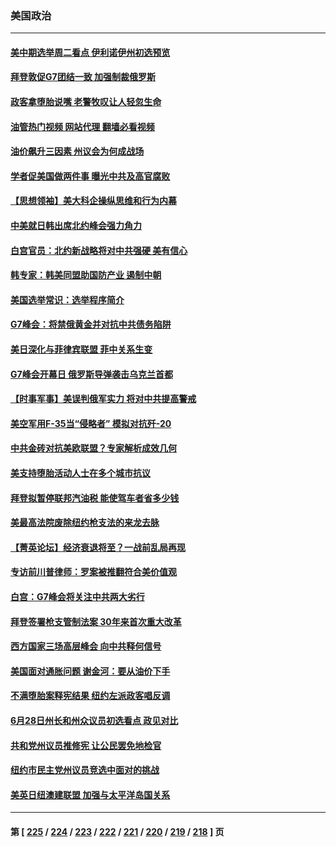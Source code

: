 ### 美国政治
---
#### [美中期选举周二看点 伊利诺伊州初选预览](../../pages/ncid1078159/n13767899.md?06272045) 
#### [拜登敦促G7团结一致 加强制裁俄罗斯](../../pages/ncid1078159/n13768111.md?06272045) 
#### [政客拿堕胎说嘴 老警牧叹让人轻忽生命](../../pages/ncid1078159/n13768133.md?06272045) 
#### [油管热门视频 网站代理 翻墙必看视频](http://209.222.30.114:81/youtube.html?06272045)
#### [油价飙升三因素 州议会为何成战场](../../pages/ncid1078159/n13768103.md?06272045) 
#### [学者促美国做两件事 曝光中共及高官腐败](../../pages/ncid1078159/n13768044.md?06272045) 
#### [【思想领袖】美大科企操纵思维和行为内幕](../../pages/ncid1078159/n13754307.md?06272045) 
#### [中美就日韩出席北约峰会强力角力](../../pages/ncid1078159/n13767842.md?06272045) 
#### [白宫官员：北约新战略将对中共强硬 美有信心](../../pages/ncid1078159/n13767901.md?06272045) 
#### [韩专家：韩美同盟助国防产业 遏制中朝](../../pages/ncid1078159/n13767894.md?06272045) 
#### [美国选举常识：选举程序简介](../../pages/ncid1078159/n13767814.md?06272045) 
#### [G7峰会：将禁俄黄金并对抗中共债务陷阱](../../pages/ncid1078159/n13767783.md?06272045) 
#### [美日深化与菲律宾联盟 菲中关系生变](../../pages/ncid1078159/n13767862.md?06272045) 
#### [G7峰会开幕日 俄罗斯导弹袭击乌克兰首都](../../pages/ncid1078159/n13767843.md?06272045) 
#### [【时事军事】美误判俄军实力 将对中共提高警戒](../../pages/ncid1078159/n13767007.md?06272045) 
#### [美空军用F-35当“侵略者” 模拟对抗歼-20](../../pages/ncid1078159/n13764726.md?06272045) 
#### [中共金砖对抗美欧联盟？专家解析成效几何](../../pages/ncid1078159/n13766960.md?06272045) 
#### [美支持堕胎活动人士在多个城市抗议](../../pages/ncid1078159/n13767540.md?06272045) 
#### [拜登拟暂停联邦汽油税 能使驾车者省多少钱](../../pages/ncid1078159/n13767462.md?06272045) 
#### [美最高法院废除纽约枪支法的来龙去脉](../../pages/ncid1078159/n13766223.md?06272045) 
#### [【菁英论坛】经济衰退将至？一战前乱局再现](../../pages/ncid1078159/n13767438.md?06272045) 
#### [专访前川普律师：罗案被推翻符合美价值观](../../pages/ncid1078159/n13767414.md?06272045) 
#### [白宫：G7峰会将关注中共两大劣行](../../pages/ncid1078159/n13767417.md?06272045) 
#### [拜登签署枪支管制法案 30年来首次重大改革](../../pages/ncid1078159/n13767358.md?06272045) 
#### [西方国家三场高层峰会 向中共释何信号](../../pages/ncid1078159/n13766976.md?06272045) 
#### [美国面对通胀问题 谢金河：要从油价下手](../../pages/ncid1078159/n13767221.md?06272045) 
#### [不满堕胎案释宪结果 纽约左派政客唱反调](../../pages/ncid1078159/n13767168.md?06272045) 
#### [6月28日州长和州众议员初选看点 政见对比](../../pages/ncid1078159/n13767202.md?06272045) 
#### [共和党州议员推修宪 让公民罢免地检官](../../pages/ncid1078159/n13767195.md?06272045) 
#### [纽约市民主党州议员竞选中面对的挑战](../../pages/ncid1078159/n13767197.md?06272045) 
#### [美英日纽澳建联盟 加强与太平洋岛国关系](../../pages/ncid1078159/n13767100.md?06272045) 

---
#### 第 [ [225](./225.md?06272045) / [224](./224.md?06272045) / [223](./223.md?06272045) / [222](./222.md?06272045) / [221](./221.md?06272045) / [220](./220.md?06272045) / [219](./219.md?06272045) / [218](./218.md?06272045) ] 页
